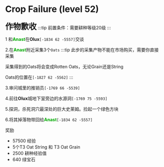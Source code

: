 # Crop Failure (level 52)
<span style="font-size: 25px;">**作物歉收**</span>
:::tip
前置条件：需要耕种等级20级
:::

1 和<font color=00AA00>**Anast**</font>在**Olux**`[-1834 62 -5557]`交谈

2.在<font color=00AA00>**Anast**</font>附近采集3个`Oats`
:::tip
此步的采集产物不能在市场购买，需要你直接采集

采集得到的Oats将会变成Rotten Oats，无论Grain还是String

Oats的位置在`[-1827 62 -5562]`
:::

3.审问城里的推销员`[-1769 66 -5539]`

4.前往**Olux**城地下室旁边的水源洞`[-1769 75 -5593]`

5.探洞，杀死洞穴最深处的巨大史莱姆。捡起一个绿色方块

6.将其掉落物带回给<font color=00AA00>**Anast**</font>`[-1834 62 -5557]`

奖励
+ 57500 经验
+ 5个T3 Oat String 和 T3 Oat Grain
+ 2500 耕种经验值
+ 640 绿宝石